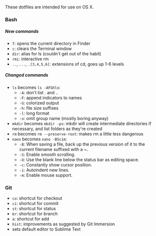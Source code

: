 These dotfiles are intended for use on OS X.

### Bash
##### New commands
- `f`: opens the current directory in Finder
- `c`: clears the Terminal window
- `dir`: alias for ls (couldn't get out of the habit)
- `rmi`: interactive rm
- `..`, `...`, `.[3,4,5,6]`: extensions of cd, goes up 1-6 levels

##### Changed commands
- `ls` becomes `ls -AFGhlo`:
  - `-A`: don't list . and ..
  - `-F`: append indicators to names
  - `-G`: colorized output
  - `-h`: file size suffixes
  - `-l`: long format
  - `-o`: omit group name (mostly boring anyway)
- `mkdir` becomes `mkdir -pv`: mkdir will create intermediate directories if necessary, and list folders as they're created
- `rm` becomes `rm --preserve-root`: makes rm a little less dangerous
- `nano` becomes `nano -BScim`:
  - `-B`: When saving a file, back up the previous version of it to the current filename suffixed with a ~.
  - `-S`: Enable smooth scrolling.
  - `-O`: Use the blank line below the status bar as editing space.
  - `-c`: Constantly show cursor position.
  - `-i`: Autoindent new lines.
  - `-m`: Enable mouse support.


### Git
- `co`: shortcut for checkout
- `ci`: shortcut for commit
- `st`: shortcut for status
- `br`: shortcut for branch
- `a`: shortcut for add
- `hist`: improvements as suggested by Git Immersion
- sets default editor to Sublime Text